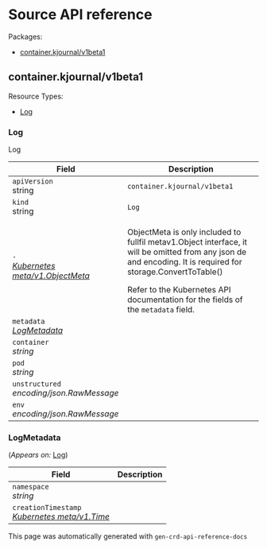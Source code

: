 <h1>Source API reference</h1>
<p>Packages:</p>
<ul class="simple">
<li>
<a href="#container.kjournal%2fv1beta1">container.kjournal/v1beta1</a>
</li>
</ul>
<h2 id="container.kjournal/v1beta1">container.kjournal/v1beta1</h2>
Resource Types:
<ul class="simple"><li>
<a href="#container.kjournal/v1beta1.Log">Log</a>
</li></ul>
<h3 id="container.kjournal/v1beta1.Log">Log
</h3>
<p>Log</p>
<div class="md-typeset__scrollwrap">
<div class="md-typeset__table">
<table>
<thead>
<tr>
<th>Field</th>
<th>Description</th>
</tr>
</thead>
<tbody>
<tr>
<td>
<code>apiVersion</code><br>
string</td>
<td>
<code>container.kjournal/v1beta1</code>
</td>
</tr>
<tr>
<td>
<code>kind</code><br>
string
</td>
<td>
<code>Log</code>
</td>
</tr>
<tr>
<td>
<code>-</code><br>
<em>
<a href="https://kubernetes.io/docs/reference/generated/kubernetes-api/v1.19/#objectmeta-v1-meta">
Kubernetes meta/v1.ObjectMeta
</a>
</em>
</td>
<td>
<p>ObjectMeta is only included to fullfil metav1.Object interface,
it will be omitted from any json de and encoding. It is required for storage.ConvertToTable()</p>
Refer to the Kubernetes API documentation for the fields of the
<code>metadata</code> field.
</td>
</tr>
<tr>
<td>
<code>metadata</code><br>
<em>
<a href="#container.kjournal/v1beta1.LogMetadata">
LogMetadata
</a>
</em>
</td>
<td>
</td>
</tr>
<tr>
<td>
<code>container</code><br>
<em>
string
</em>
</td>
<td>
</td>
</tr>
<tr>
<td>
<code>pod</code><br>
<em>
string
</em>
</td>
<td>
</td>
</tr>
<tr>
<td>
<code>unstructured</code><br>
<em>
encoding/json.RawMessage
</em>
</td>
<td>
</td>
</tr>
<tr>
<td>
<code>env</code><br>
<em>
encoding/json.RawMessage
</em>
</td>
<td>
</td>
</tr>
</tbody>
</table>
</div>
</div>
<h3 id="container.kjournal/v1beta1.LogMetadata">LogMetadata
</h3>
<p>
(<em>Appears on:</em>
<a href="#container.kjournal/v1beta1.Log">Log</a>)
</p>
<div class="md-typeset__scrollwrap">
<div class="md-typeset__table">
<table>
<thead>
<tr>
<th>Field</th>
<th>Description</th>
</tr>
</thead>
<tbody>
<tr>
<td>
<code>namespace</code><br>
<em>
string
</em>
</td>
<td>
</td>
</tr>
<tr>
<td>
<code>creationTimestamp</code><br>
<em>
<a href="https://kubernetes.io/docs/reference/generated/kubernetes-api/v1.19/#time-v1-meta">
Kubernetes meta/v1.Time
</a>
</em>
</td>
<td>
</td>
</tr>
</tbody>
</table>
</div>
</div>
<div class="admonition note">
<p class="last">This page was automatically generated with <code>gen-crd-api-reference-docs</code></p>
</div>
